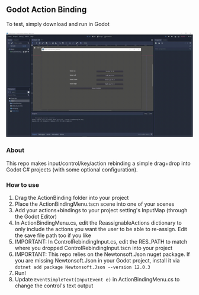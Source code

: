 ## Godot Action Binding

To test, simply download and run in Godot

![demo gif](demo.gif)

### About

This repo makes input/control/key/action rebinding a simple drag+drop into Godot C# projects (with some optional configuration). 

### How to use

1. Drag the ActionBinding folder into your project
2. Place the ActionBindingMenu.tscn scene into one of your scenes
3. Add your actions+bindings to your project setting's InputMap (through the Godot Editor)
4. In ActionBindingMenu.cs, edit the ReassignableActions dictionary to only include the actions you want the user to be able to re-assign. Edit the save file path too if you like
5. IMPORTANT: In ControlRebindingInput.cs, edit the RES_PATH to match where you dropped ControlRebindingInput.tscn into your project
6. IMPORTANT: This repo relies on the Newtonsoft.Json nuget package. If you are missing Newtonsoft.Json in your Godot project, install it via `dotnet add package Newtonsoft.Json --version 12.0.3`
7. Run!
8. Update `EventSimpleText(InputEvent e)` in ActionBindingMenu.cs to change the control's text output